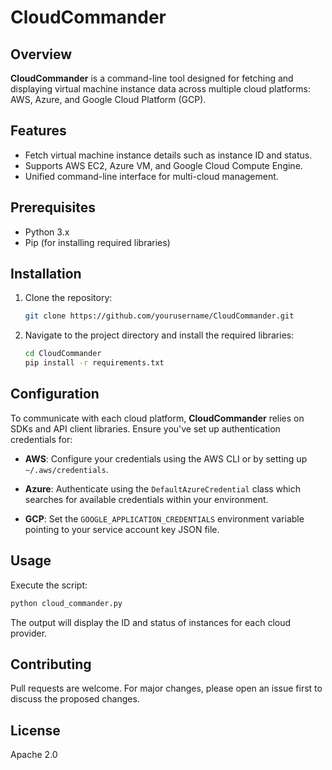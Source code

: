 # CloudCommander

## Overview
**CloudCommander** is a command-line tool designed for fetching and displaying virtual machine instance data across multiple cloud platforms: AWS, Azure, and Google Cloud Platform (GCP).

## Features

- Fetch virtual machine instance details such as instance ID and status.
- Supports AWS EC2, Azure VM, and Google Cloud Compute Engine.
- Unified command-line interface for multi-cloud management.

## Prerequisites

- Python 3.x
- Pip (for installing required libraries)

## Installation

1. Clone the repository:
    ```bash
    git clone https://github.com/yourusername/CloudCommander.git
    ```

2. Navigate to the project directory and install the required libraries:
    ```bash
    cd CloudCommander
    pip install -r requirements.txt
    ```

## Configuration

To communicate with each cloud platform, **CloudCommander** relies on SDKs and API client libraries. Ensure you've set up authentication credentials for:

- **AWS**: Configure your credentials using the AWS CLI or by setting up `~/.aws/credentials`.

- **Azure**: Authenticate using the `DefaultAzureCredential` class which searches for available credentials within your environment.

- **GCP**: Set the `GOOGLE_APPLICATION_CREDENTIALS` environment variable pointing to your service account key JSON file.

## Usage

Execute the script:
```bash
python cloud_commander.py
```

The output will display the ID and status of instances for each cloud provider.

## Contributing

Pull requests are welcome. For major changes, please open an issue first to discuss the proposed changes.

## License

Apache 2.0

